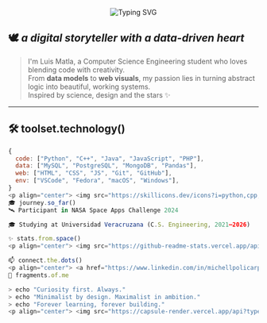 <!--banner-->
<p align="center">
  <img src="https://readme-typing-svg.demolab.com?font=Fira+Code&weight=700&size=28&pause=1000&color=F6F6F6&center=true&vCenter=true&width=600&lines=Hi%2C+I'm+Michell+Policarpio+%F0%9F%8C%8F;Engineer+%7C+Data+Analyst+%7C+Creative+Coder" alt="Typing SVG" />
</p>


## 🕊️ *a digital storyteller with a data-driven heart*

> I'm Luis Matla, a Computer Science Engineering student who loves blending code with creativity.  
> From **data models** to **web visuals**, my passion lies in turning abstract logic into beautiful, working systems.  
> Inspired by science, design and the stars ✨

---

## 🛠️ toolset.technology()

```js
{
  code: ["Python", "C++", "Java", "JavaScript", "PHP"],
  data: ["MySQL", "PostgreSQL", "MongoDB", "Pandas"],
  web: ["HTML", "CSS", "JS", "Git", "GitHub"],
  env: ["VSCode", "Fedora", "macOS", "Windows"],
}
<p align="center"> <img src="https://skillicons.dev/icons?i=python,cpp,java,js,php,html,css,mysql,postgres,mongodb,git,github,vscode,linux,windows&theme=light" /> </p>
🎓 journey.so_far()
🛰️ Participant in NASA Space Apps Challenge 2024

🎓 Studying at Universidad Veracruzana (C.S. Engineering, 2021–2026)

✨ stats.from.space()
<p align="center"> <img src="https://github-readme-stats.vercel.app/api?username=michellpolicarpio&show_icons=true&theme=transparent&hide_border=true&icon_color=F9A8D4&title_color=93C5FD&text_color=CBD5E1" width="49%" /> <img src="https://github-readme-stats.vercel.app/api/top-langs/?username=michellpolicarpio&layout=compact&theme=transparent&hide_border=true&title_color=93C5FD&text_color=CBD5E1" width="49%" /> </p>

📫 connect.the.dots()
<p align="center"> <a href="https://www.linkedin.com/in/michellpolicarpio/" target="_blank"> <img src="https://img.shields.io/badge/-LinkedIn-93C5FD?style=for-the-badge&logo=linkedin&logoColor=white" /> </a> <a href="mailto:michellpolicarpio@gmail.com"> <img src="https://img.shields.io/badge/-Gmail-F9A8D4?style=for-the-badge&logo=gmail&logoColor=white" /> </a> <a href="https://github.com/michellpolicarpio"> <img src="https://img.shields.io/badge/-GitHub-1E293B?style=for-the-badge&logo=github&logoColor=white" /> </a> </p>
🧩 fragments.of.me

> echo "Curiosity first. Always."
> echo "Minimalist by design. Maximalist in ambition."
> echo "Forever learning, forever building."
<p align="center"> <img src="https://capsule-render.vercel.app/api?type=waving&color=gradient&height=120&section=footer&text=Michell%20Policarpio%20—%20Code%20with%20Soul&fontSize=20&fontColor=F9A8D4" /> </p> ```
